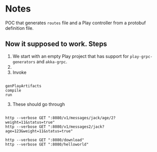 # Notes

POC that generates `routes` file and a Play controller from a protobuf definition file.


## Now it supposed to work. Steps

1. We start with an empty Play project that has support for `play-grpc-generators` and `akka-grpc`.
2. 
3. Invoke
```

genPlayArtifacts
compile
run 

```

3. These should go through 
 
```

http --verbose GET ":8080/v1/messages/jack/age/2?weight=11&status=true"
http --verbose GET ":8080/v1/messages2/jack?age=123&weight=11&status=true"

http --verbose GET ":8080/download"
http --verbose GET ":8080/helloworld"
  
```  
